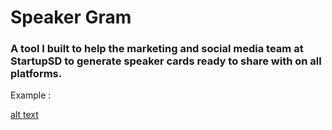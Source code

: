 # Speaker Gram 

### A tool I built to help the marketing and social media team at StartupSD to generate speaker cards ready to share with on all platforms. 

Example :

[alt text](./src/images/lubna_alqadah.png)